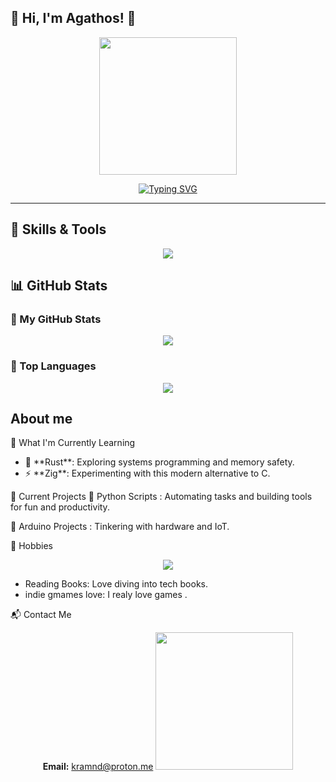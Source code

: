 <h2>🌟 Hi, I'm Agathos! 🌟</h2>
<div align="center">
<img src="https://media.giphy.com/media/L5IljOSeFq8P6/giphy.gif" width="220" />
</div>

<p align="center">
<a href="https://git.io/typing-svg">
<img src="https://readme-typing-svg.demolab.com?font=DM+Sans&weight=700&pause=1005&color=DEA4F7&center=FALSO&vCenter=FALSO&repeat=verdadero&width=435&lines=Hacker%2C+programmer%2C+i%27m+just+curious+%3AD;CTF+player%3A+No+system+is+Safe+%3E%3A3c;Cybersecurity+enthusiast" alt="Typing SVG" />
</a>
</p>
    <hr> 
<h2>🌟 Skills & Tools</h2>
<p align="center">
<a href="https://skillicons.dev">
<img src="https://skillicons.dev/icons?i=py,rust,cpp,kali,linux,bash,git,neovim," />
</a>
</p>

<h2>📊 GitHub Stats</h2>

<h3>🌈 My GitHub Stats</h3>
<p align="center">
<img src="https://github-readme-stats.vercel.app/api?username=agathoz&show_icons=true&title_color=FF69B4&icon_color=DEA4F7&text_color=FFFFFF&bg_color=1E1E1E" />
</p>

<h3>🌟 Top Languages</h3>
<p align="center">
<img src="https://github-readme-stats.vercel.app/api/top-langs/?username=agathoz&layout=compact&langs_count=8&theme=onedark" />
</p>

<h2>About me</h2> 
🌱 What I'm Currently Learning
<ul>
<li> 🦀 **Rust**: Exploring systems programming and memory safety.</li>
<li> ⚡ **Zig**: Experimenting with this modern alternative to C.</li>
</ul>

🔭 Current Projects
🐍 Python Scripts : Automating tasks and building tools for fun and productivity.<p>
🤖 Arduino Projects : Tinkering with hardware and IoT.

🎯 Hobbies
<p align="center">
<a href="https://skillicons.dev">
<img src="https://skillicons.dev/icons?i=bots,arduino,arch" />
</a>
</p>

<ul>
<li> Reading Books: Love diving into tech books.</li>
<li> indie gmames love: I realy love games .</li>
</ul>

📬 Contact Me
<p align="center">
<strong>Email:</strong> <a href="mailto:kramnd@proton.me">kramnd@proton.me</a>
<img src="https://media.tenor.com/A-Cc_uGZVQEAAAAj/lain-serial-experiments-lain.gif" width="220"> </img> 
